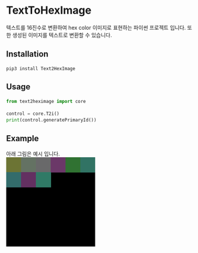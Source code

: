 # TextToHexImage

텍스트를 16진수로 변환하여 hex color 이미지로 표현하는 파이썬 프로젝트 입니다. 또한 생성된 이미지를 텍스트로 변환할 수 있습니다.  

## Installation

```
pip3 install Text2HexImage
```

## Usage

```python
from text2heximage import core

control = core.T2i()
print(control.generatePrimaryId())
```

## Example


아래 그림은 예시 입니다.  
![ex_screenshot](./img/test.png)

